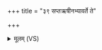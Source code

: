+++
title = "३९ सप्तऋषीनभ्यावर्ते ते"

+++
<details><summary>मूलम् (VS)</summary>

स॑प्तऋ॒षीन॒भ्याव॑र्ते। ते मे॒ द्रवि॑णं यच्छन्तु॒ ते मे॑ ब्राह्मणवर्च॒सम् ॥
</details>